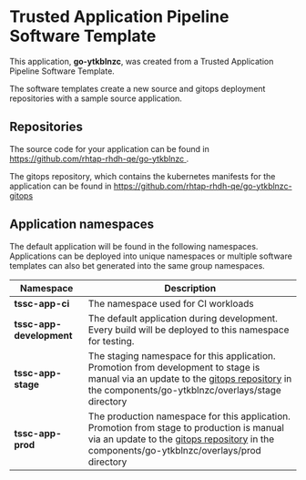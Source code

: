 # Trusted Application Pipeline Software Template

This application, **go-ytkblnzc**, was created from a Trusted Application Pipeline Software Template.

The software templates create a new source and gitops deployment repositories with a sample source application. 

## Repositories

The source code for your application can be found in [https://github.com/rhtap-rhdh-qe/go-ytkblnzc ](https://github.com/rhtap-rhdh-qe/go-ytkblnzc ).
 
The gitops repository, which contains the kubernetes manifests for the application can be found in 
[https://github.com/rhtap-rhdh-qe/go-ytkblnzc-gitops ](https://github.com/rhtap-rhdh-qe/go-ytkblnzc-gitops ) 

## Application namespaces 

The default application will be found in the following namespaces. Applications can be deployed into unique namespaces or multiple software templates can also bet generated into the same group namespaces.  

|  Namespace   |  Description   |  
| -------- | -------- |
| **tssc-app-ci** | The namespace used for CI workloads |
| **tssc-app-development** | The default application during development. Every build will be deployed to this namespace for testing. |
| **tssc-app-stage** | The staging namespace for this application. Promotion from development to stage is manual via an update to the [gitops repository](https://github.com/rhtap-rhdh-qe/go-ytkblnzc-gitops ) in the components/go-ytkblnzc/overlays/stage directory |
| **tssc-app-prod** | The production namespace for this application. Promotion from stage to production is manual via an update to the [gitops repository](https://github.com/rhtap-rhdh-qe/go-ytkblnzc-gitops ) in the components/go-ytkblnzc/overlays/prod directory |